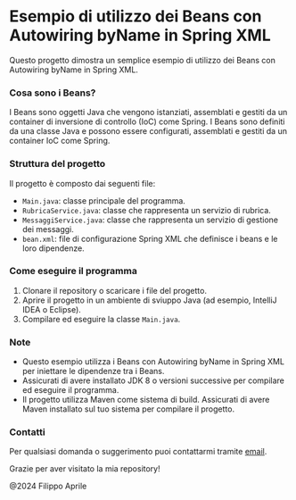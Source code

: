 # Esempio di utilizzo dei Beans con Autowiring byName in Spring XML

Questo progetto dimostra un semplice esempio di utilizzo dei Beans con Autowiring byName in Spring XML.

### Cosa sono i Beans?
I Beans sono oggetti Java che vengono istanziati, assemblati e gestiti
da un container di inversione di controllo (IoC) come Spring. I Beans
sono definiti da una classe Java e possono essere configurati, assemblati
e gestiti da un container IoC come Spring.

### Struttura del progetto
Il progetto è composto dai seguenti file:
- `Main.java`: classe principale del programma.
- `RubricaService.java`: classe che rappresenta un servizio di rubrica.
- `MessaggiService.java`: classe che rappresenta un servizio di gestione dei messaggi.
- `bean.xml`: file di configurazione Spring XML che definisce i beans e le loro dipendenze.

### Come eseguire il programma
1. Clonare il repository o scaricare i file del progetto.
2. Aprire il progetto in un ambiente di sviuppo Java (ad esempio, IntelliJ IDEA o Eclipse).
3. Compilare ed eseguire la classe `Main.java`.

### Note
- Questo esempio utilizza i Beans con Autowiring byName 
in Spring XML per iniettare le dipendenze tra i Beans.
- Assicurati di avere installato JDK 8 o versioni successive per compilare
  ed eseguire il programma.
- Il progetto utilizza Maven come sistema di build. Assicurati di avere Maven
  installato sul tuo sistema per compilare il progetto.

### Contatti
Per qualsiasi domanda o suggerimento puoi contattarmi tramite [email](mailto:filippoaprilee@gmail.com).

Grazie per aver visitato la mia repository!

@2024 Filippo Aprile